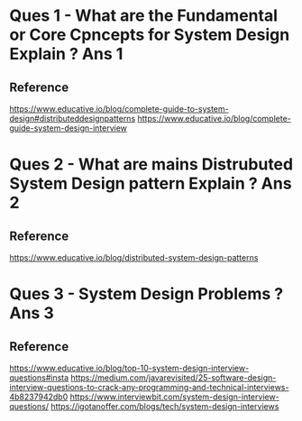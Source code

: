Ques 1 - What are the Fundamental or Core Cpncepts for System Design Explain ?
Ans 1
=====
Reference
---------
https://www.educative.io/blog/complete-guide-to-system-design#distributeddesignpatterns
https://www.educative.io/blog/complete-guide-system-design-interview



Ques 2 - What are mains Distrubuted System Design pattern Explain ?
Ans 2
=====
Reference
---------
https://www.educative.io/blog/distributed-system-design-patterns



Ques 3 - System Design Problems ?
Ans 3
=====
Reference
---------
https://www.educative.io/blog/top-10-system-design-interview-questions#insta
https://medium.com/javarevisited/25-software-design-interview-questions-to-crack-any-programming-and-technical-interviews-4b8237942db0
https://www.interviewbit.com/system-design-interview-questions/
https://igotanoffer.com/blogs/tech/system-design-interviews